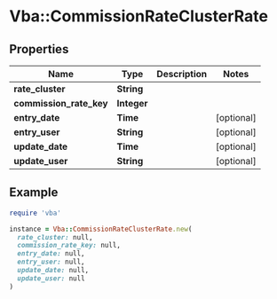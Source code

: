 # Vba::CommissionRateClusterRate

## Properties

| Name | Type | Description | Notes |
| ---- | ---- | ----------- | ----- |
| **rate_cluster** | **String** |  |  |
| **commission_rate_key** | **Integer** |  |  |
| **entry_date** | **Time** |  | [optional] |
| **entry_user** | **String** |  | [optional] |
| **update_date** | **Time** |  | [optional] |
| **update_user** | **String** |  | [optional] |

## Example

```ruby
require 'vba'

instance = Vba::CommissionRateClusterRate.new(
  rate_cluster: null,
  commission_rate_key: null,
  entry_date: null,
  entry_user: null,
  update_date: null,
  update_user: null
)
```

